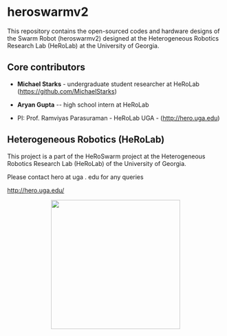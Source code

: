 # heroswarmv2
This repository contains the open-sourced codes and hardware designs of the Swarm Robot (heroswarmv2) designed at the Heterogeneous Robotics Research Lab (HeRoLab) at the University of Georgia.


## Core contributors

* **Michael Starks** - undergraduate student researcher at HeRoLab (https://github.com/MichaelStarks)

* **Aryan Gupta** -- high school intern at HeRoLab

* PI: Prof. Ramviyas Parasuraman - HeRoLab UGA - (http://hero.uga.edu)


## Heterogeneous Robotics (HeRoLab)

This project is a part of the HeRoSwarm project at the Heterogeneous Robotics Research Lab (HeRoLab) of the University of Georgia.

Please contact hero at uga . edu for any queries

http://hero.uga.edu/

<p align="center">
<img src="http://hero.uga.edu/wp-content/uploads/2021/04/herolab_newlogo_whitebg.png" width="300">
</p>


